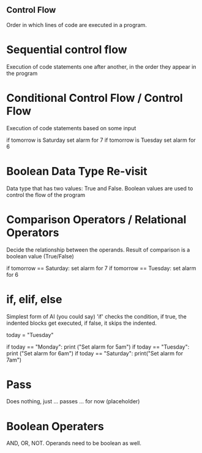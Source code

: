 ## Control Flow
Order in which lines of code are executed in a program.

# Sequential control flow
Execution of code statements one after another, in the order they appear in the program

# Conditional Control Flow / Control Flow
Execution of code statements based on some input

if tomorrow is Saturday
    set alarm for 7
if tomorrow is Tuesday
    set alarm for 6

# Boolean Data Type Re-visit
Data type that has two values: True and False. Boolean values are used to control the flow of the program

# Comparison Operators / Relational Operators
Decide the relationship between the operands. Result of comparison is a boolean value (True/False)

if tomorrow == Saturday:
    set alarm for 7
if tomorrow == Tuesday:
    set alarm for 6

# if, elif, else
Simplest form of AI (you could say)
'if' checks the condition, if true, the indented blocks get executed, if false, it skips the indented.

today = "Tuesday"

if today == "Monday":
    print ("Set alarm for 5am")
if today == "Tuesday":
    print ("Set alarm for 6am")
if today == "Saturday":
    print("Set alarm for 7am")

# Pass
Does nothing, just ... passes ... for now (placeholder)

# Boolean Operaters
AND, OR, NOT. Operands need to be boolean as well.
